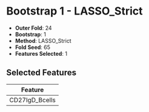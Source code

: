 # Bootstrap 1 - LASSO_Strict

- **Outer Fold**: 24
- **Bootstrap**: 1
- **Method**: LASSO_Strict
- **Fold Seed**: 65
- **Features Selected**: 1

## Selected Features

| Feature |
|---------|
| CD27IgD_Bcells |
